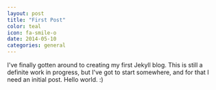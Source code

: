 ```yaml
---
layout: post
title: "First Post"
color: teal
icon: fa-smile-o
date: 2014-05-10
categories: general
---
```


I've finally gotten around to creating my first Jekyll blog.
This is still a definite work in progress, but I've got to start somewhere,
and for that I need an initial post.  Hello world. :)
